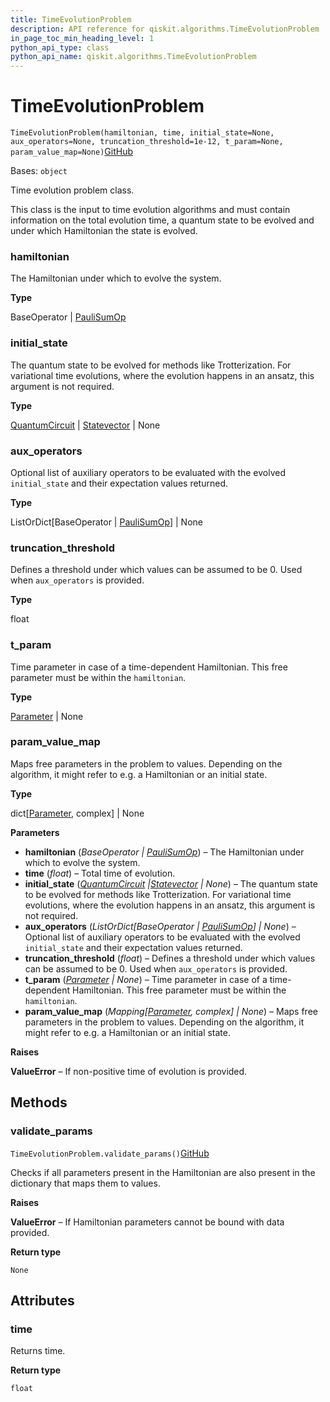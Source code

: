 ```yaml
---
title: TimeEvolutionProblem
description: API reference for qiskit.algorithms.TimeEvolutionProblem
in_page_toc_min_heading_level: 1
python_api_type: class
python_api_name: qiskit.algorithms.TimeEvolutionProblem
---
```


# TimeEvolutionProblem

<span id="qiskit.algorithms.TimeEvolutionProblem" />

`TimeEvolutionProblem(hamiltonian, time, initial_state=None, aux_operators=None, truncation_threshold=1e-12, t_param=None, param_value_map=None)`[GitHub](https://github.com/qiskit/qiskit/tree/stable/0.41/qiskit/algorithms/time_evolvers/time_evolution_problem.py "view source code")

Bases: `object`

Time evolution problem class.

This class is the input to time evolution algorithms and must contain information on the total evolution time, a quantum state to be evolved and under which Hamiltonian the state is evolved.

<span id="qiskit.algorithms.TimeEvolutionProblem.hamiltonian" />

### hamiltonian

The Hamiltonian under which to evolve the system.

**Type**

BaseOperator | [PauliSumOp](qiskit.opflow.primitive_ops.PauliSumOp "qiskit.opflow.primitive_ops.PauliSumOp")

<span id="qiskit.algorithms.TimeEvolutionProblem.initial_state" />

### initial\_state

The quantum state to be evolved for methods like Trotterization. For variational time evolutions, where the evolution happens in an ansatz, this argument is not required.

**Type**

[QuantumCircuit](qiskit.circuit.QuantumCircuit "qiskit.circuit.QuantumCircuit") | [Statevector](qiskit.quantum_info.Statevector "qiskit.quantum_info.Statevector") | None

<span id="qiskit.algorithms.TimeEvolutionProblem.aux_operators" />

### aux\_operators

Optional list of auxiliary operators to be evaluated with the evolved `initial_state` and their expectation values returned.

**Type**

ListOrDict\[BaseOperator | [PauliSumOp](qiskit.opflow.primitive_ops.PauliSumOp "qiskit.opflow.primitive_ops.PauliSumOp")] | None

<span id="qiskit.algorithms.TimeEvolutionProblem.truncation_threshold" />

### truncation\_threshold

Defines a threshold under which values can be assumed to be 0. Used when `aux_operators` is provided.

**Type**

float

<span id="qiskit.algorithms.TimeEvolutionProblem.t_param" />

### t\_param

Time parameter in case of a time-dependent Hamiltonian. This free parameter must be within the `hamiltonian`.

**Type**

[Parameter](qiskit.circuit.Parameter "qiskit.circuit.Parameter") | None

<span id="qiskit.algorithms.TimeEvolutionProblem.param_value_map" />

### param\_value\_map

Maps free parameters in the problem to values. Depending on the algorithm, it might refer to e.g. a Hamiltonian or an initial state.

**Type**

dict\[[Parameter](qiskit.circuit.Parameter "qiskit.circuit.Parameter"), complex] | None

**Parameters**

*   **hamiltonian** (*BaseOperator |* [*PauliSumOp*](qiskit.opflow.primitive_ops.PauliSumOp "qiskit.opflow.primitive_ops.PauliSumOp")) – The Hamiltonian under which to evolve the system.
*   **time** (*float*) – Total time of evolution.
*   **initial\_state** ([*QuantumCircuit*](qiskit.circuit.QuantumCircuit "qiskit.circuit.QuantumCircuit")  *|*[*Statevector*](qiskit.quantum_info.Statevector "qiskit.quantum_info.Statevector") *| None*) – The quantum state to be evolved for methods like Trotterization. For variational time evolutions, where the evolution happens in an ansatz, this argument is not required.
*   **aux\_operators** (*ListOrDict\[BaseOperator |* [*PauliSumOp*](qiskit.opflow.primitive_ops.PauliSumOp "qiskit.opflow.primitive_ops.PauliSumOp")*] | None*) – Optional list of auxiliary operators to be evaluated with the evolved `initial_state` and their expectation values returned.
*   **truncation\_threshold** (*float*) – Defines a threshold under which values can be assumed to be 0. Used when `aux_operators` is provided.
*   **t\_param** ([*Parameter*](qiskit.circuit.Parameter "qiskit.circuit.Parameter") *| None*) – Time parameter in case of a time-dependent Hamiltonian. This free parameter must be within the `hamiltonian`.
*   **param\_value\_map** (*Mapping\[*[*Parameter*](qiskit.circuit.Parameter "qiskit.circuit.Parameter")*, complex] | None*) – Maps free parameters in the problem to values. Depending on the algorithm, it might refer to e.g. a Hamiltonian or an initial state.

**Raises**

**ValueError** – If non-positive time of evolution is provided.

## Methods

### validate\_params

<span id="qiskit.algorithms.TimeEvolutionProblem.validate_params" />

`TimeEvolutionProblem.validate_params()`[GitHub](https://github.com/qiskit/qiskit/tree/stable/0.41/qiskit/algorithms/time_evolvers/time_evolution_problem.py "view source code")

Checks if all parameters present in the Hamiltonian are also present in the dictionary that maps them to values.

**Raises**

**ValueError** – If Hamiltonian parameters cannot be bound with data provided.

**Return type**

`None`

## Attributes

<span id="qiskit.algorithms.TimeEvolutionProblem.time" />

### time

Returns time.

**Return type**

`float`

